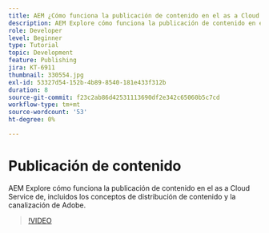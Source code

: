 ```yaml
---
title: AEM ¿Cómo funciona la publicación de contenido en el as a Cloud Service de la?
description: AEM Explore cómo funciona la publicación de contenido en el as a Cloud Service de, incluidos los conceptos de distribución de contenido y la canalización de Adobe.
role: Developer
level: Beginner
type: Tutorial
topic: Development
feature: Publishing
jira: KT-6911
thumbnail: 330554.jpg
exl-id: 53327d54-152b-4b89-8540-181e433f312b
duration: 8
source-git-commit: f23c2ab86d42531113690df2e342c65060b5c7cd
workflow-type: tm+mt
source-wordcount: '53'
ht-degree: 0%

---
```


# Publicación de contenido

AEM Explore cómo funciona la publicación de contenido en el as a Cloud Service de, incluidos los conceptos de distribución de contenido y la canalización de Adobe.

>[!VIDEO](https://video.tv.adobe.com/v/330554?quality=12&learn=on)
